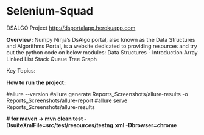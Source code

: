 # Selenium-Squad
DSALGO Project
http://dsportalapp.herokuapp.com

**Overview:**
Numpy Ninja’s DsAlgo portal, also known as the Data Structures and Algorithms Portal, is a website dedicated to providing resources and try out the python code on below modules:
Data Structures - Introduction
Array
Linked List
Stack
Queue
Tree
Graph


Key Topics:


**How to run the project:**


#allure --version
#allure generate Reports_Screenshots/allure-results -o Reports_Screenshots/allure-report
#allure serve Reports_Screenshots/allure-results

**# for maven -> mvn clean test -DsuiteXmlFile=src/test/resources/testng.xml -Dbrowser=chrome**


